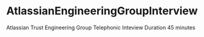 # AtlassianEngineeringGroupInterview

Atlassian Trust Engineering Group Telephonic Inteview 
Duration 45 minutes
